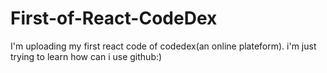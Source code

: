 # First-of-React-CodeDex
I'm uploading my first react code of codedex(an online plateform).
i'm just trying to learn how can i use github:)
